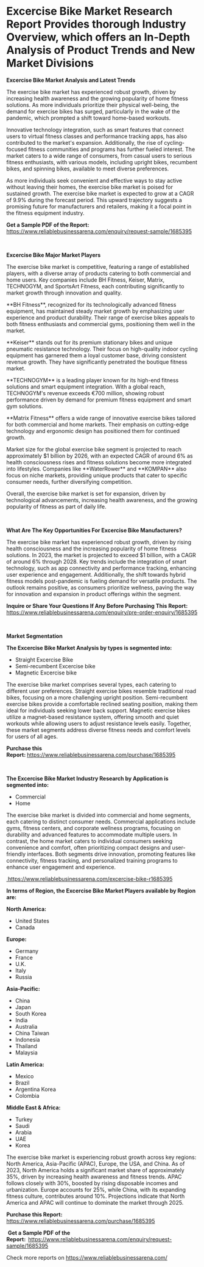 <p><h1>Excercise Bike Market Research Report Provides thorough Industry Overview, which offers an In-Depth Analysis of Product Trends and New Market Divisions</h1></p><p><strong>Excercise Bike Market Analysis and Latest Trends</strong></p>
<p><p>The exercise bike market has experienced robust growth, driven by increasing health awareness and the growing popularity of home fitness solutions. As more individuals prioritize their physical well-being, the demand for exercise bikes has surged, particularly in the wake of the pandemic, which prompted a shift toward home-based workouts. </p><p>Innovative technology integration, such as smart features that connect users to virtual fitness classes and performance tracking apps, has also contributed to the market's expansion. Additionally, the rise of cycling-focused fitness communities and programs has further fueled interest. The market caters to a wide range of consumers, from casual users to serious fitness enthusiasts, with various models, including upright bikes, recumbent bikes, and spinning bikes, available to meet diverse preferences.</p><p>As more individuals seek convenient and effective ways to stay active without leaving their homes, the exercise bike market is poised for sustained growth. The exercise bike market is expected to grow at a CAGR of 9.9% during the forecast period. This upward trajectory suggests a promising future for manufacturers and retailers, making it a focal point in the fitness equipment industry.</p></p>
<p><strong>Get a Sample PDF of the Report:&nbsp;</strong> <a href="https://www.reliablebusinessarena.com/enquiry/request-sample/1685395?utm_campaign=2527&utm_medium=2&utm_source=Github&utm_content=ia&utm_term=24032025&utm_id=excercise-bike">https://www.reliablebusinessarena.com/enquiry/request-sample/1685395</a></p>
<p>&nbsp;</p>
<p><strong>Excercise Bike Major Market Players</strong></p>
<p><p>The exercise bike market is competitive, featuring a range of established players, with a diverse array of products catering to both commercial and home users. Key companies include BH Fitness, Keiser, Matrix, TECHNOGYM, and SportsArt Fitness, each contributing significantly to market growth through innovation and quality.</p><p>**BH Fitness**, recognized for its technologically advanced fitness equipment, has maintained steady market growth by emphasizing user experience and product durability. Their range of exercise bikes appeals to both fitness enthusiasts and commercial gyms, positioning them well in the market.</p><p>**Keiser** stands out for its premium stationary bikes and unique pneumatic resistance technology. Their focus on high-quality indoor cycling equipment has garnered them a loyal customer base, driving consistent revenue growth. They have significantly penetrated the boutique fitness market.</p><p>**TECHNOGYM** is a leading player known for its high-end fitness solutions and smart equipment integration. With a global reach, TECHNOGYM's revenue exceeds €700 million, showing robust performance driven by demand for premium fitness equipment and smart gym solutions.</p><p>**Matrix Fitness** offers a wide range of innovative exercise bikes tailored for both commercial and home markets. Their emphasis on cutting-edge technology and ergonomic design has positioned them for continued growth.</p><p>Market size for the global exercise bike segment is projected to reach approximately $1 billion by 2026, with an expected CAGR of around 6% as health consciousness rises and fitness solutions become more integrated into lifestyles. Companies like **WaterRower** and **KOMPAN** also focus on niche markets, providing unique products that cater to specific consumer needs, further diversifying competition.</p><p>Overall, the exercise bike market is set for expansion, driven by technological advancements, increasing health awareness, and the growing popularity of fitness as part of daily life.</p></p>
<p>&nbsp;</p>
<p><strong>What Are The Key Opportunities For Excercise Bike Manufacturers?</strong></p>
<p><p>The exercise bike market has experienced robust growth, driven by rising health consciousness and the increasing popularity of home fitness solutions. In 2023, the market is projected to exceed $1 billion, with a CAGR of around 6% through 2028. Key trends include the integration of smart technology, such as app connectivity and performance tracking, enhancing user experience and engagement. Additionally, the shift towards hybrid fitness models post-pandemic is fueling demand for versatile products. The outlook remains positive, as consumers prioritize wellness, paving the way for innovation and expansion in product offerings within the segment.</p></p>
<p><strong>Inquire or Share Your Questions If Any Before Purchasing This Report:</strong> <a href="https://www.reliablebusinessarena.com/enquiry/pre-order-enquiry/1685395?utm_campaign=2527&utm_medium=2&utm_source=Github&utm_content=ia&utm_term=24032025&utm_id=excercise-bike">https://www.reliablebusinessarena.com/enquiry/pre-order-enquiry/1685395</a></p>
<p>&nbsp;</p>
<p><strong>Market Segmentation</strong></p>
<p><strong>The Excercise Bike Market Analysis by types is segmented into:</strong></p>
<p><ul><li>Straight Excercise Bike</li><li>Semi-recumbent Excercise bike</li><li>Magnetic Excercise bike</li></ul></p>
<p><p>The exercise bike market comprises several types, each catering to different user preferences. Straight exercise bikes resemble traditional road bikes, focusing on a more challenging upright position. Semi-recumbent exercise bikes provide a comfortable reclined seating position, making them ideal for individuals seeking lower back support. Magnetic exercise bikes utilize a magnet-based resistance system, offering smooth and quiet workouts while allowing users to adjust resistance levels easily. Together, these market segments address diverse fitness needs and comfort levels for users of all ages.</p></p>
<p><strong>Purchase this Report:&nbsp;</strong><a href="https://www.reliablebusinessarena.com/purchase/1685395?utm_campaign=2527&utm_medium=2&utm_source=Github&utm_content=ia&utm_term=24032025&utm_id=excercise-bike">https://www.reliablebusinessarena.com/purchase/1685395</a></p>
<p>&nbsp;</p>
<p><strong>The Excercise Bike Market Industry Research by Application is segmented into:</strong></p>
<p><ul><li>Commercial</li><li>Home</li></ul></p>
<p><p>The exercise bike market is divided into commercial and home segments, each catering to distinct consumer needs. Commercial applications include gyms, fitness centers, and corporate wellness programs, focusing on durability and advanced features to accommodate multiple users. In contrast, the home market caters to individual consumers seeking convenience and comfort, often prioritizing compact designs and user-friendly interfaces. Both segments drive innovation, promoting features like connectivity, fitness tracking, and personalized training programs to enhance user engagement and experience.</p></p>
<p><a href="https://www.reliablebusinessarena.com/excercise-bike-r1685395?utm_campaign=2527&utm_medium=2&utm_source=Github&utm_content=ia&utm_term=24032025&utm_id=excercise-bike">&nbsp;https://www.reliablebusinessarena.com/excercise-bike-r1685395</a></p>
<p><strong>In terms of Region, the Excercise Bike Market Players available by Region are:</strong></p>
<p>
    <p> <strong> North America: </strong>
        <ul>
            <li>United States</li>
            <li>Canada</li>
        </ul>
        </p> 
    <p> <strong> Europe: </strong>
        <ul>
            <li>Germany</li>
            <li>France</li>
            <li>U.K.</li>
            <li>Italy</li>
            <li>Russia</li>
        </ul>
        </p> 
    <p> <strong> Asia-Pacific: </strong>
        <ul>
            <li>China</li>
            <li>Japan</li>
            <li>South Korea</li>
            <li>India</li>
            <li>Australia</li>
            <li>China Taiwan</li>
            <li>Indonesia</li>
            <li>Thailand</li>
            <li>Malaysia</li>
        </ul>
        </p> 
    <p> <strong> Latin America: </strong>
        <ul>
            <li>Mexico</li>
            <li>Brazil</li>
            <li>Argentina Korea</li>
            <li>Colombia</li>
        </ul>
        </p> 
    <p> <strong> Middle East & Africa: </strong>
        <ul>
            <li>Turkey</li>
            <li>Saudi</li>
            <li>Arabia</li>
            <li>UAE</li>
            <li>Korea</li>
        </ul>
    </p>
    </p>
<p><p>The exercise bike market is experiencing robust growth across key regions: North America, Asia-Pacific (APAC), Europe, the USA, and China. As of 2023, North America holds a significant market share of approximately 35%, driven by increasing health awareness and fitness trends. APAC follows closely with 30%, boosted by rising disposable incomes and urbanization. Europe accounts for 25%, while China, with its expanding fitness culture, contributes around 10%. Projections indicate that North America and APAC will continue to dominate the market through 2025.</p></p>
<p><strong>Purchase this Report: </strong><a href="https://www.reliablebusinessarena.com/purchase/1685395?utm_campaign=2527&utm_medium=2&utm_source=Github&utm_content=ia&utm_term=24032025&utm_id=excercise-bike">https://www.reliablebusinessarena.com/purchase/1685395</a></p>
<p>&nbsp;<strong>Get a Sample PDF of the Report:&nbsp;&nbsp;</strong><a href="https://www.reliablebusinessarena.com/enquiry/request-sample/1685395?utm_campaign=2527&utm_medium=2&utm_source=Github&utm_content=ia&utm_term=24032025&utm_id=excercise-bike">https://www.reliablebusinessarena.com/enquiry/request-sample/1685395</a></p>
<p><strong></strong></p>
<p>Check more reports on <a href="https://www.reliablebusinessarena.com/?utm_campaign=2527&utm_medium=2&utm_source=Github&utm_content=ia&utm_term=24032025&utm_id=excercise-bike">https://www.reliablebusinessarena.com/</a></p>